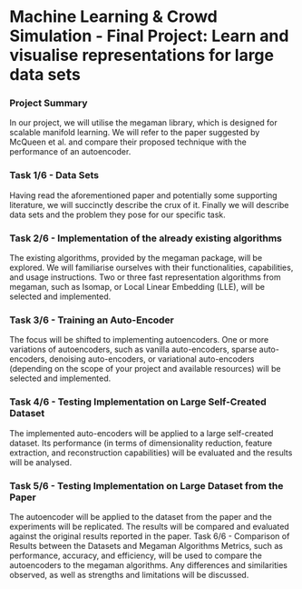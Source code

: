 # Machine Learning & Crowd Simulation - Final Project: Learn and visualise representations for large data sets
### Project Summary
In our project, we will utilise the megaman library, which is designed for scalable manifold
learning. We will refer to the paper suggested by McQueen et al. and compare their
proposed technique with the performance of an autoencoder.
### Task 1/6 - Data Sets
Having read the aforementioned paper and potentially some supporting literature, we will
succinctly describe the crux of it. Finally we will describe data sets and the problem they
pose for our specific task.
### Task 2/6 - Implementation of the already existing algorithms
The existing algorithms, provided by the megaman package, will be explored. We will
familiarise ourselves with their functionalities, capabilities, and usage instructions. Two or
three fast representation algorithms from megaman, such as Isomap, or Local Linear
Embedding (LLE), will be selected and implemented.
### Task 3/6 - Training an Auto-Encoder
The focus will be shifted to implementing autoencoders. One or more variations of autoencoders, such as vanilla auto-encoders, sparse auto-encoders, denoising auto-encoders,
or variational auto-encoders (depending on the scope of your project and available
resources) will be selected and implemented.
### Task 4/6 - Testing Implementation on Large Self-Created Dataset
The implemented auto-encoders will be applied to a large self-created dataset. Its
performance (in terms of dimensionality reduction, feature extraction, and reconstruction
capabilities) will be evaluated and the results will be analysed.
### Task 5/6 - Testing Implementation on Large Dataset from the Paper
The autoencoder will be applied to the dataset from the paper and the experiments will be
replicated. The results will be compared and evaluated against the original results reported
in the paper.
Task 6/6 - Comparison of Results between the Datasets and Megaman Algorithms
Metrics, such as performance, accuracy, and efficiency, will be used to compare the
autoencoders to the megaman algorithms. Any differences and similarities observed, as
well as strengths and limitations will be discussed.
